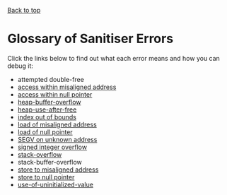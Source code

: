 [Back to top](..)

# Glossary of Sanitiser Errors

Click the links below to find out what each error means and how you can debug it:

- attempted double-free
- [access within misaligned address](runtime#misaligned-address)
- [access within null pointer](runtime#null-pointer)
- [heap-buffer-overflow](heap-buffer-overflow)
- [heap-use-after-free](heap-use-after-free)
- [index out of bounds](runtime#index-out-of-bounds)
- [load of misaligned address](runtime#misaligned-address)
- [load of null pointer](runtime#null-pointer)
- [SEGV on unknown address](SEGV-unknown-address)
- [signed integer overflow](runtime#integer-overflow)
- [stack-overflow](stack-overflow)
- stack-buffer-overflow
- [store to misaligned address](runtime#misaligned-address)
- [store to null pointer](runtime#null-pointer)
- [use-of-uninitialized-value](use-of-uninitialized-value)
